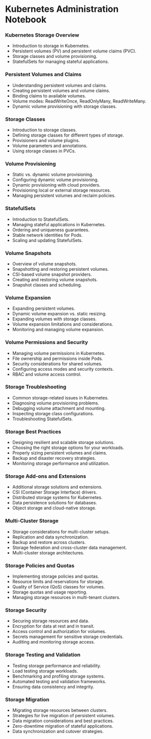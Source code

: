 # Kubernetes Administration Notebook

### Kubernetes Storage Overview
- Introduction to storage in Kubernetes.
- Persistent volumes (PV) and persistent volume claims (PVC).
- Storage classes and volume provisioning.
- StatefulSets for managing stateful applications.

### Persistent Volumes and Claims
- Understanding persistent volumes and claims.
- Creating persistent volumes and volume claims.
- Binding claims to available volumes.
- Volume modes: ReadWriteOnce, ReadOnlyMany, ReadWriteMany.
- Dynamic volume provisioning with storage classes.

### Storage Classes
- Introduction to storage classes.
- Defining storage classes for different types of storage.
- Provisioners and volume plugins.
- Volume parameters and annotations.
- Using storage classes in PVCs.

### Volume Provisioning
- Static vs. dynamic volume provisioning.
- Configuring dynamic volume provisioning.
- Dynamic provisioning with cloud providers.
- Provisioning local or external storage resources.
- Managing persistent volumes and reclaim policies.

### StatefulSets
- Introduction to StatefulSets.
- Managing stateful applications in Kubernetes.
- Ordering and uniqueness guarantees.
- Stable network identities for Pods.
- Scaling and updating StatefulSets.

### Volume Snapshots
- Overview of volume snapshots.
- Snapshotting and restoring persistent volumes.
- CSI-based volume snapshot providers.
- Creating and restoring volume snapshots.
- Snapshot classes and scheduling.

### Volume Expansion
- Expanding persistent volumes.
- Dynamic volume expansion vs. static resizing.
- Expanding volumes with storage classes.
- Volume expansion limitations and considerations.
- Monitoring and managing volume expansion.

### Volume Permissions and Security
- Managing volume permissions in Kubernetes.
- File ownership and permissions inside Pods.
- Security considerations for shared volumes.
- Configuring access modes and security contexts.
- RBAC and volume access control.

### Storage Troubleshooting
- Common storage-related issues in Kubernetes.
- Diagnosing volume provisioning problems.
- Debugging volume attachment and mounting.
- Inspecting storage class configurations.
- Troubleshooting StatefulSets.

### Storage Best Practices
- Designing resilient and scalable storage solutions.
- Choosing the right storage options for your workloads.
- Properly sizing persistent volumes and claims.
- Backup and disaster recovery strategies.
- Monitoring storage performance and utilization.

### Storage Add-ons and Extensions
- Additional storage solutions and extensions.
- CSI (Container Storage Interface) drivers.
- Distributed storage systems for Kubernetes.
- Data persistence solutions for databases.
- Object storage and cloud-native storage.

### Multi-Cluster Storage
- Storage considerations for multi-cluster setups.
- Replication and data synchronization.
- Backup and restore across clusters.
- Storage federation and cross-cluster data management.
- Multi-cluster storage architectures.

### Storage Policies and Quotas
- Implementing storage policies and quotas.
- Resource limits and reservations for storage.
- Quality of Service (QoS) classes for volumes.
- Storage quotas and usage reporting.
- Managing storage resources in multi-tenant clusters.

### Storage Security
- Securing storage resources and data.
- Encryption for data at rest and in transit.
- Access control and authorization for volumes.
- Secrets management for sensitive storage credentials.
- Auditing and monitoring storage access.

### Storage Testing and Validation
- Testing storage performance and reliability.
- Load testing storage workloads.
- Benchmarking and profiling storage systems.
- Automated testing and validation frameworks.
- Ensuring data consistency and integrity.

### Storage Migration
- Migrating storage resources between clusters.
- Strategies for live migration of persistent volumes.
- Data migration considerations and best practices.
- Zero-downtime migration of stateful applications.
- Data synchronization and cutover strategies.
